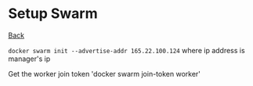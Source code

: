 # Setup Swarm

[Back](./ReadMe.md)

`docker swarm init --advertise-addr 165.22.100.124`
where ip address is manager's ip

Get the worker join token
'docker swarm join-token worker'
